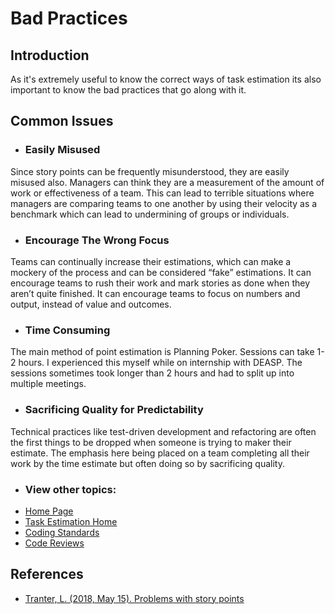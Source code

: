 # Bad Practices
## Introduction
As it's extremely useful to know the correct ways of task estimation its also important to know the bad practices that go along with it.
## Common Issues
- ### Easily Misused
Since story points can be frequently misunderstood, they are easily misused also. Managers can think they are a measurement of the amount of work or effectiveness of a team. This can lead to terrible situations where managers are comparing teams to one another by using their velocity as a benchmark which can lead to undermining of groups or individuals.
- ### Encourage The Wrong Focus
Teams can continually increase their estimations, which can make a mockery of the process and can be considered “fake” estimations. It can encourage teams to rush their work and mark stories as done when they aren’t quite finished. It can encourage teams to focus on numbers and output, instead of value and outcomes.
- ### Time Consuming
The main method of point estimation is Planning Poker. Sessions can take 1-2 hours. I experienced this myself while on internship with DEASP. The sessions sometimes took longer than 2 hours and had to split up into multiple meetings.
- ### Sacrificing Quality for Predictability 
Technical practices like test-driven development and refactoring are often the first things to be dropped when someone is trying to maker their estimate. The emphasis here being placed on a team completing all their work by the time estimate but often doing so by sacrificing quality.

- ### View other topics: 
* [Home Page](../README.md)
* [Task Estimation Home](/TaskEstimation/TaskEstimation.md)
* [Coding Standards](../CodingStandards/coding-standards-content.md)
* [Code Reviews](../CodeReview/code-review-content.md)




## References
* [Tranter, L. (2018, May 15). Problems with story points](https://www.extremeuncertainty.com/problems-with-story-point-estimates/)

